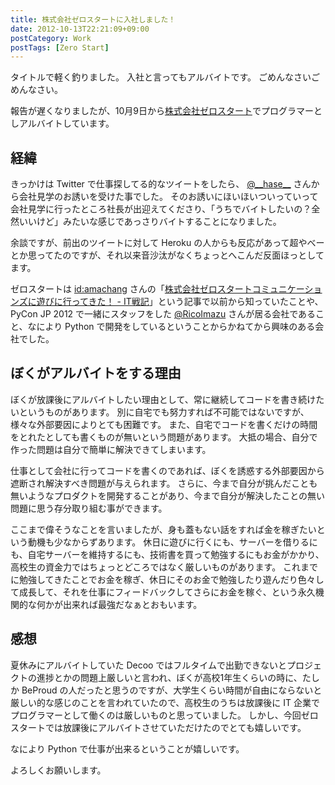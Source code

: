 ```yaml
---
title: 株式会社ゼロスタートに入社しました！
date: 2012-10-13T22:21:09+09:00
postCategory: Work
postTags: [Zero Start]
---
```


タイトルで軽く釣りました。
入社と言ってもアルバイトです。
ごめんなさいごめんなさい。

報告が遅くなりましたが、10月9日から[株式会社ゼロスタート](http://zero-start.jp/)でプログラマーとしアルバイトしています。

## 経緯

きっかけは Twitter で仕事探してる的なツイートをしたら、 [@\_\_hase\_\_](http://twitter.com/__hase__) さんから会社見学のお誘いを受けた事でした。
そのお誘いにほいほいついっていって会社見学に行ったところ社長が出迎えてくださり、「うちでバイトしたいの？全然いいけど」みたいな感じであっさりバイトすることになりました。

余談ですが、前出のツイートに対して Heroku の人からも反応があって超やべーとか思ってたのですが、それ以来音沙汰がなくちょっとへこんだ反面ほっとしてます。

ゼロスタートは [id:amachang](http://blog.hatena.ne.jp/amachang/) さんの「[株式会社ゼロスタートコミュニケーションズに遊びに行ってきた！ - IT戦記](http://d.hatena.ne.jp/amachang/20110112/1294841503)」という記事で以前から知っていたことや、 PyCon JP 2012 で一緒にスタッフをした [@RicoImazu](http://twitter.com/RicoImazu) さんが居る会社であること、なにより Python で開発をしているということからかねてから興味のある会社でした。

## ぼくがアルバイトをする理由

ぼくが放課後にアルバイトしたい理由として、常に継続してコードを書き続けたいというものがあります。
別に自宅でも努力すれば不可能ではないですが、様々な外部要因によりとても困難です。
また、自宅でコードを書くだけの時間をとれたとしても書くものが無いという問題があります。
大抵の場合、自分で作った問題は自分で簡単に解決できてしまいます。

仕事として会社に行ってコードを書くのであれば、ぼくを誘惑する外部要因から遮断され解決すべき問題が与えられます。
さらに、今まで自分が挑んだことも無いようなプロダクトを開発することがあり、今まで自分が解決したことの無い問題に思う存分取り組む事ができます。

ここまで偉そうなことを言いましたが、身も蓋もない話をすれば金を稼ぎたいという動機も少なからずあります。
休日に遊びに行くにも、サーバーを借りるにも、自宅サーバーを維持するにも、技術書を買って勉強するにもお金がかかり、高校生の資金力ではちょっとどころではなく厳しいものがあります。
これまでに勉強してきたことでお金を稼ぎ、休日にそのお金で勉強したり遊んだり色々して成長して、それを仕事にフィードバックしてさらにお金を稼ぐ、という永久機関的な何かが出来れば最強だなぁとおもいます。

## 感想

夏休みにアルバイトしていた Decoo ではフルタイムで出勤できないとプロジェクトの進捗とかの問題上厳しいと言われ、ぼくが高校1年生くらいの時に、たしか BeProud の人だったと思うのですが、大学生くらい時間が自由にならないと厳しい的な感じのことを言われていたので、高校生のうちは放課後に IT 企業でプログラマーとして働くのは厳しいものと思っていました。
しかし、今回ゼロスタートでは放課後にアルバイトさせていただけたのでとても嬉しいです。

なにより Python で仕事が出来るということが嬉しいです。

よろしくお願いします。
